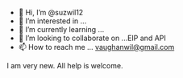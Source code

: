 - 👋 Hi, I’m @suzwil12
- 👀 I’m interested in ...
- 🌱 I’m currently learning ...
- 💞️ I’m looking to collaborate on ...EIP and API
- 📫 How to reach me ... vaughanwil@gmail.com 

<!---
suzwil12/suzwil12 is a ✨ special ✨ repository because its `README.md` (this file) appears on your GitHub profile.
You can click the Preview link to take a look at your changes.
---> I am very new. All help is welcome.
